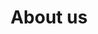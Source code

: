 ---
title: "About us"
# page header background image
page_header_bg: "images/banner/banner1.jpg"
# meta description
description: "Performance and Load Testing, Penetration Testing, Deployment Architecture Review, Static Code Analysis"
# save as draft
draft: false
---